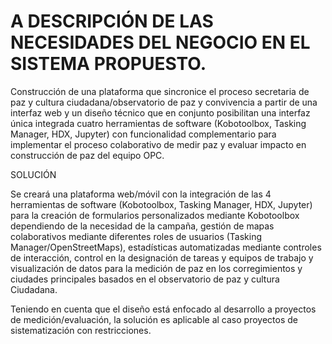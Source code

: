 # A DESCRIPCIÓN DE LAS NECESIDADES DEL NEGOCIO EN EL SISTEMA PROPUESTO.

Construcción de una plataforma que sincronice el proceso secretaria de paz y cultura ciudadana/observatorio de paz y convivencia a partir de una interfaz web y un diseño técnico que en conjunto posibilitan una interfaz única integrada cuatro herramientas de software (Kobotoolbox, Tasking Manager, HDX, Jupyter) con funcionalidad complementario para implementar el proceso colaborativo de medir paz y evaluar impacto en construcción de paz del equipo OPC.

SOLUCIÓN

Se creará una plataforma web/móvil con la integración de las 4 herramientas de software (Kobotoolbox, Tasking Manager, HDX, Jupyter) para la creación de formularios personalizados mediante Kobotoolbox dependiendo de la necesidad de la campaña, gestión de mapas colaborativos mediante diferentes roles de usuarios (Tasking Manager/OpenStreetMaps), estadísticas automatizadas mediante controles de interacción, control en la designación de tareas y equipos de trabajo y visualización de datos para la medición de paz en los corregimientos y ciudades principales basados en el observatorio de paz y cultura Ciudadana.

Teniendo en cuenta que el diseño está enfocado al desarrollo a proyectos de medición/evaluación, la solución es aplicable al caso proyectos de sistematización con restricciones.